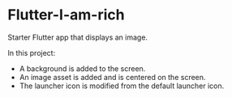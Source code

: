 # Flutter-I-am-rich
Starter Flutter app that displays an image.

In this project:
* A background is added to the screen.
* An image asset is added and is centered on the screen.
* The launcher icon is modified from the default launcher icon.
